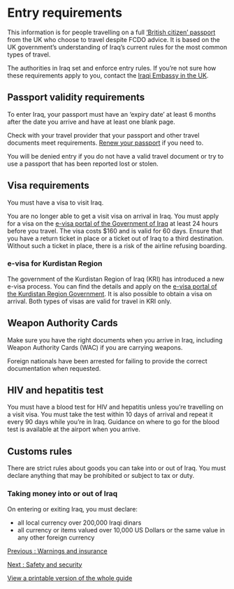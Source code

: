 # Entry requirements

This information is for people travelling on a full [‘British citizen’ passport](https://www.gov.uk/types-of-british-nationality) from the UK who choose to travel despite FCDO advice. It is based on the UK government’s understanding of Iraq’s current rules for the most common types of travel.

The authorities in Iraq set and enforce entry rules. If you’re not sure how these requirements apply to you, contact the [Iraqi Embassy in the UK](https://mofa.gov.iq/london/en/embassy-of-the-republic-of-iraq-in-london/).

## Passport validity requirements

To enter Iraq, your passport must have an ‘expiry date’ at least 6 months after the date you arrive and have at least one blank page.

Check with your travel provider that your passport and other travel documents meet requirements. [Renew your passport](https://www.gov.uk/renew-adult-passport/renew) if you need to.

You will be denied entry if you do not have a valid travel document or try to use a passport that has been reported lost or stolen.

## Visa requirements

You must have a visa to visit Iraq.

You are no longer able to get a visit visa on arrival in Iraq. You must apply for a visa on the [e-visa portal of the Government of Iraq](https://eservice.evisa.iq/) at least 24 hours before you travel. The visa costs $160 and is valid for 60 days. Ensure that you have a return ticket in place or a ticket out of Iraq to a third destination. Without such a ticket in place, there is a risk of the airline refusing boarding.

### e-visa for Kurdistan Region

The government of the Kurdistan Region of Iraq (KRI) has introduced a new e-visa process. You can find the details and apply on the [e-visa portal of the Kurdistan Region Government](https://visit.gov.krd/). It is also possible to obtain a visa on arrival. Both types of visas are valid for travel in KRI only.

## Weapon Authority Cards

Make sure you have the right documents when you arrive in Iraq, including Weapon Authority Cards (WAC) if you are carrying weapons.

Foreign nationals have been arrested for failing to provide the correct documentation when requested.

## HIV and hepatitis test

You must have a blood test for HIV and hepatitis unless you’re travelling on a visit visa. You must take the test within 10 days of arrival and repeat it every 90 days while you’re in Iraq. Guidance on where to go for the blood test is available at the airport when you arrive.

## Customs rules

There are strict rules about goods you can take into or out of Iraq. You must declare anything that may be prohibited or subject to tax or duty.

### Taking money into or out of Iraq

On entering or exiting Iraq, you must declare:

* all local currency over 200,000 Iraqi dinars
* all currency or items valued over 10,000 US Dollars or the same value in any other foreign currency

[Previous
:
Warnings and insurance](/foreign-travel-advice/iraq)

[Next
:
Safety and security](/foreign-travel-advice/iraq/safety-and-security)

[View a printable version of the whole guide](/foreign-travel-advice/iraq/print)